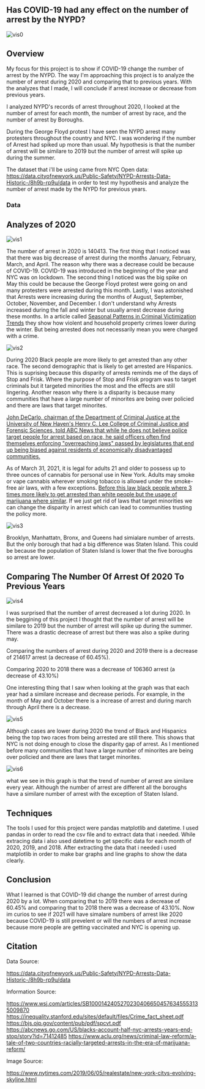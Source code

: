 ## Has COVID-19 had any effect on the number of arrest by the NYPD?

![vis0](/nyc2.jpg)

## Overview
My focus for this project is to show if COVID-19 change the number of arrest by the NYPD. The way I'm approaching this project is to analyze the number of arrest during 2020 and comparing that to previous years. With the analyzes that I made, I will conclude if arrest increase or decrease from previous years.

I analyzed NYPD's records of arrest throughout 2020, I looked at the number of arrest for each month, the number of arrest by race, and the number of arrest by Boroughs.

During the George Floyd protest I have seen the NYPD arrest many protesters throughout the country and NYC. I was wondering if the number of Arrest had spiked up more than usual. My hypothesis is that the number of arrest will be similare to 2019 but the number of arrest will spike up during the summer.

The dataset that i'll be using came from NYC Open data: https://data.cityofnewyork.us/Public-Safety/NYPD-Arrests-Data-Historic-/8h9b-rp9u/data in order to test my hypothesis and analyze the number of arrest made by the NYPD for previous years.

### Data
## Analyzes of 2020

![vis1](/graph2.jpg)

The number of arrest in 2020 is 140413. The first thing that I noticed was that there was big decrease of arrest during the months January, February, March, and April. The reason why there was a decrease could be because of COVID-19. COVID-19 was introduced in the beginning of the year and NYC was on lockdown. The second thing I noticed was the big spike on May this could be because the George Floyd protest were going on and many protesters were arrested during this month. Lastly, I was astonished that Arrests were increasing during the months of August, September, October, November, and December. I don't understand why Arrests increased during the fall and winter but usually arrest decrease during these months. In a article called [Seasonal Patterns in Criminal Victimization Trends](https://bjs.ojp.gov/content/pub/pdf/spcvt.pdf) they show how violent and household property crimes lower during the winter. But being arrested does not necessarily mean you were charged with a crime.


![vis2](/race_graph3.jpg)

During 2020 Black people are more likely to get arrested than any other race. The second demographic that is likely to get arrested are Hispanics. This is suprising because this disparity of arrests reminds me of the days of Stop and Frisk. Where the purpose of Stop and Frisk program was to target criminals but it targeted minorities the most and the effects are still lingering. Another reason why there is a disparity is because many communities that have a large number of minorites are being over policied and there are laws that target minorites.

[John DeCarlo, chairman of the Department of Criminal Justice at the University of New Haven's Henry C. Lee College of Criminal Justice and Forensic Sciences, told ABC News that while he does not believe police target people for arrest based on race, he said officers often find themselves enforcing "overreaching laws" passed by legislatures that end up being biased against residents of economically disadvantaged communities.](https://abcnews.go.com/US/blacks-account-half-nyc-arrests-years-end-stop/story?id=71412485)

As of March 31, 2021, it is legal for adults 21 and older to possess up to three ounces of cannabis for personal use in New York. Adults may smoke or vape cannabis wherever smoking tobacco is allowed under the smoke-free air laws, with a few exceptions. [Before this law black people where 3 times more likely to get arrested than white people but the usage of marijuana where similar](https://www.aclu.org/news/criminal-law-reform/a-tale-of-two-countries-racially-targeted-arrests-in-the-era-of-marijuana-reform/).
If we just get rid of laws that target minorities we can change the disparity in arrest which can lead to communities trusting the policy more.


![vis3](/graph1.jpg)

Brooklyn, Manhattatn, Bronx, and Queens had simialare number of arrests. But the only borough that had a big difference was Staten Island. This could be because the population of Staten Island is lower that the five boroughs so arrest are lower.

## Comparing The Number Of Arrest Of 2020 To Previous Years

![vis4](/graph4.jpg)

I was surprised that the number of arrest decreased a lot during 2020. In the beggining of this project I thought that the number of arrest will be similare to 2019 but the number of arrest will spike up during the summer. There was a drastic decrease of arrest but there was also a spike during may.

Comparing the numbers of arrest during 2020 and 2019 there is a decrease of 214617 arrest (a decrease of 60.45%). 

Comparing 2020 to 2018 there was a decrease of 106360 arrest (a decrease of 43.10%)

One interesting thing that I saw when looking at the graph was that each year had a similare increase and decrease periods. For example, in the month of May and October there is a increase of arrest and during march through April there is a decrease. 

![vis5](/graph5.jpg)

Although cases are lower during 2020 the trend of Black and Hispanics being the top two races from being arrested are still there. This shows that NYC is not doing enough to close the disparity gap of arrest. As I mentioned before many communities that have a large number of minorites are being over policied and there are laws that target minorites.

![vis6](/graph6.jpg)

what we see in this graph is that the trend of number of arrest are similare every year. Although the number of arrest are different all the boroughs have a similare number of arrest with the exception of Staten Island.

## Techniques

The tools I used for this project were pandas matplotlib and datetime. I used pandas in order to read the csv file and to extract data that i needed. While extracing data i also used datetime to get specific data for each month of 2020, 2019, and 2018. After extracting the data that i needed i used matplotlib in order to make bar graphs and line graphs to show the data clearly.

## Conclusion

What I learned is that COVID-19 did change the number of arrest during 2020 by a lot. When comparing that to 2019 there was a decrease of 60.45% and comparing that to 2018 there was a decrease of 43.10%. Now im curios to see if 2021 will have simalare numbers of arrest like 2020 because COVID-19 is still prevelent or will the numbers of arrest increase because more people are getting vaccinated and NYC is opening up.

## Citation

Data Source:

https://data.cityofnewyork.us/Public-Safety/NYPD-Arrests-Data-Historic-/8h9b-rp9u/data

Information Source:

https://www.wsj.com/articles/SB10001424052702304066504576345553135009870
https://inequality.stanford.edu/sites/default/files/Crime_fact_sheet.pdf
https://bjs.ojp.gov/content/pub/pdf/spcvt.pdf
https://abcnews.go.com/US/blacks-account-half-nyc-arrests-years-end-stop/story?id=71412485
https://www.aclu.org/news/criminal-law-reform/a-tale-of-two-countries-racially-targeted-arrests-in-the-era-of-marijuana-reform/

Image Source:

https://www.nytimes.com/2019/06/05/realestate/new-york-citys-evolving-skyline.html

